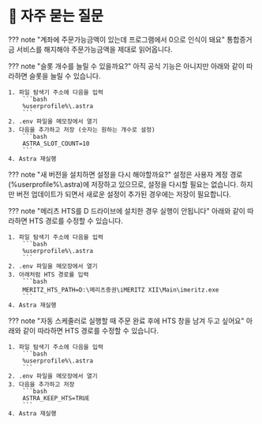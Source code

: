# 📌 자주 묻는 질문

??? note "계좌에 주문가능금액이 있는데 프로그램에서 0으로 인식이 돼요"
    통합증거금 서비스를 해지해야 주문가능금액을 제대로 읽어옵니다.
    
??? note "슬롯 개수를 늘릴 수 있을까요?"
    아직 공식 기능은 아니지만 아래와 같이 따라하면 슬롯을 늘릴 수 있습니다.

    1. 파일 탐색기 주소에 다음을 입력
        ```bash
        %userprofile%\.astra
        ```
    2. .env 파일을 메모장에서 열기
    3. 다음을 추가하고 저장 (숫자는 원하는 개수로 설정)
        ```bash
        ASTRA_SLOT_COUNT=10
        ```
    4. Astra 재실행
    
??? note "새 버전을 설치하면 설정을 다시 해야할까요?"
    설정은 사용자 계정 경로(%userprofile%\\.astra)에 저장하고 있으므로, 설정을 다시할 필요는 없습니다.
    하지만 버전 업데이트가 되면서 새로운 설정이 추가된 경우에는 저장이 필요합니다.

??? note "메리츠 HTS를 D 드라이브에 설치한 경우 실행이 안됩니다"
    아래와 같이 따라하면 HTS 경로를 수정할 수 있습니다.

    1. 파일 탐색기 주소에 다음을 입력
        ```bash
        %userprofile%\.astra
        ```
    2. .env 파일을 메모장에서 열기
    3. 아래처럼 HTS 경로를 입력
        ```bash
        MERITZ_HTS_PATH=D:\메리츠증권\iMERITZ XII\Main\imeritz.exe
        ```
    4. Astra 재실행

??? note "자동 스케줄러로 실행할 때 주문 완료 후에 HTS 창을 남겨 두고 싶어요"
    아래와 같이 따라하면 HTS 경로를 수정할 수 있습니다.

    1. 파일 탐색기 주소에 다음을 입력
        ```bash
        %userprofile%\.astra
        ```
    2. .env 파일을 메모장에서 열기
    3. 다음을 추가하고 저장
        ```bash
        ASTRA_KEEP_HTS=TRUE
        ```
    4. Astra 재실행
